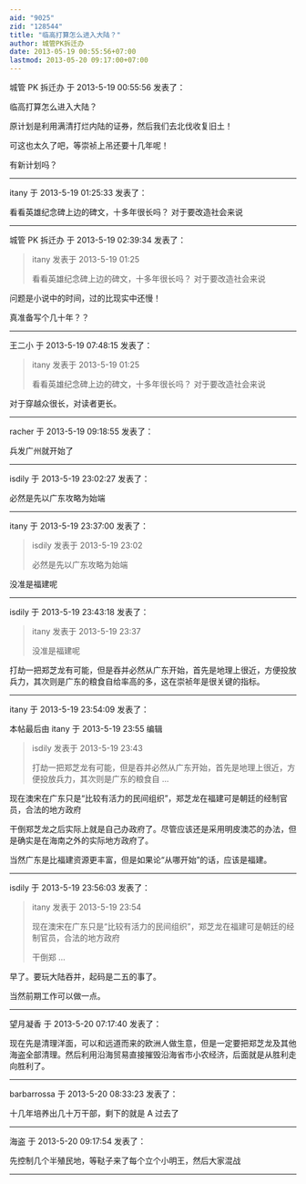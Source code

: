 ```yaml
---
aid: "9025"
zid: "128544"
title: "临高打算怎么进入大陆？"
author: 城管PK拆迁办
date: 2013-05-19 00:55:56+07:00
lastmod: 2013-05-20 09:17:00+07:00
---
```


城管 PK 拆迁办 于 2013-5-19 00:55:56 发表了：

临高打算怎么进入大陆？

原计划是利用满清打烂内陆的证券，然后我们去北伐收复旧土！

可这也太久了吧，等崇祯上吊还要十几年呢！

有新计划吗？

---

itany 于 2013-5-19 01:25:33 发表了：

看看英雄纪念碑上边的碑文，十多年很长吗？ 对于要改造社会来说

---

城管 PK 拆迁办 于 2013-5-19 02:39:34 发表了：

> itany 发表于 2013-5-19 01:25
>
> 看看英雄纪念碑上边的碑文，十多年很长吗？ 对于要改造社会来说

问题是小说中的时间，过的比现实中还慢！

真准备写个几十年？？

---

王二小 于 2013-5-19 07:48:15 发表了：

> itany 发表于 2013-5-19 01:25
>
> 看看英雄纪念碑上边的碑文，十多年很长吗？ 对于要改造社会来说

对于穿越众很长，对读者更长。

---

racher 于 2013-5-19 09:18:55 发表了：

兵发广州就开始了

---

isdily 于 2013-5-19 23:02:27 发表了：

必然是先以广东攻略为始端

---

itany 于 2013-5-19 23:37:00 发表了：

> isdily 发表于 2013-5-19 23:02
>
> 必然是先以广东攻略为始端

没准是福建呢

---

isdily 于 2013-5-19 23:43:18 发表了：

> itany 发表于 2013-5-19 23:37
>
> 没准是福建呢

打劫一把郑芝龙有可能，但是吞并必然从广东开始，首先是地理上很近，方便投放兵力，其次则是广东的粮食自给率高的多，这在崇祯年是很关键的指标。

---

itany 于 2013-5-19 23:54:09 发表了：

本帖最后由 itany 于 2013-5-19 23:55 编辑

> isdily 发表于 2013-5-19 23:43
>
> 打劫一把郑芝龙有可能，但是吞并必然从广东开始，首先是地理上很近，方便投放兵力，其次则是广东的粮食自 ...

现在澳宋在广东只是“比较有活力的民间组织”，郑芝龙在福建可是朝廷的经制官员，合法的地方政府

干倒郑芝龙之后实际上就是自己办政府了。尽管应该还是采用明皮澳芯的办法，但是确实是在海南之外的实际地方政府了。

当然广东是比福建资源更丰富，但是如果论“从哪开始”的话，应该是福建。

---

isdily 于 2013-5-19 23:56:03 发表了：

> itany 发表于 2013-5-19 23:54
>
> 现在澳宋在广东只是“比较有活力的民间组织”，郑芝龙在福建可是朝廷的经制官员，合法的地方政府
>
> 干倒郑 ...

早了。要玩大陆吞并，起码是二五的事了。

当然前期工作可以做一点。

---

望月凝香 于 2013-5-20 07:17:40 发表了：

现在先是清理洋面，可以和远道而来的欧洲人做生意，但是一定要把郑芝龙及其他海盗全部清理。然后利用沿海贸易直接摧毁沿海省市小农经济，后面就是从胜利走向胜利了。

---

barbarrossa 于 2013-5-20 08:33:23 发表了：

十几年培养出几十万干部，剩下的就是 A 过去了

---

海盗 于 2013-5-20 09:17:54 发表了：

先控制几个半殖民地，等鞑子来了每个立个小明王，然后大家混战

---
